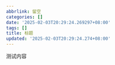 ```yaml
---
abbrlink: 留空
categories: []
date: '2025-02-03T20:29:24.269297+08:00'
tags: []
title: 标题
updated: '2025-02-03T20:29:24.274+08:00'
---
```

测试内容
